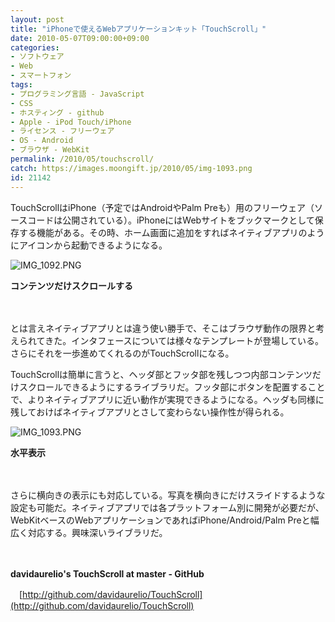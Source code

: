 ```yaml
---
layout: post
title: "iPhoneで使えるWebアプリケーションキット「TouchScroll」"
date: 2010-05-07T09:00:00+09:00
categories:
- ソフトウェア
- Web
- スマートフォン
tags: 
- プログラミング言語 - JavaScript
- CSS
- ホスティング - github
- Apple - iPod Touch/iPhone
- ライセンス - フリーウェア
- OS - Android
- ブラウザ - WebKit
permalink: /2010/05/touchscroll/
catch: https://images.moongift.jp/2010/05/img-1093.png
id: 21142
---
```

TouchScrollはiPhone（予定ではAndroidやPalm Preも）用のフリーウェア（ソースコードは公開されている）。iPhoneにはWebサイトをブックマークとして保存する機能がある。その時、ホーム画面に追加をすればネイティブアプリのようにアイコンから起動できるようになる。

  

![IMG_1092.PNG](https://images.moongift.jp/2010/05/img-1092.png)  
  
**コンテンツだけスクロールする**

  

　

  

とは言えネイティブアプリとは違う使い勝手で、そこはブラウザ動作の限界と考えられてきた。インタフェースについては様々なテンプレートが登場している。さらにそれを一歩進めてくれるのがTouchScrollになる。

  
<!--more-->

TouchScrollは簡単に言うと、ヘッダ部とフッタ部を残しつつ内部コンテンツだけスクロールできるようにするライブラリだ。フッタ部にボタンを配置することで、よりネイティブアプリに近い動作が実現できるようになる。ヘッダも同様に残しておけばネイティブアプリとさして変わらない操作性が得られる。

  

![IMG_1093.PNG](https://images.moongift.jp/2010/05/img-1093.png)  
  
**水平表示**

  

　

  

さらに横向きの表示にも対応している。写真を横向きにだけスライドするような設定も可能だ。ネイティブアプリでは各プラットフォーム別に開発が必要だが、WebKitベースのWebアプリケーションであればiPhone/Android/Palm Preと幅広く対応する。興味深いライブラリだ。

  

　

  

**davidaurelio's TouchScroll at master - GitHub**  
  
　[http://github.com/davidaurelio/TouchScroll](http://github.com/davidaurelio/TouchScroll)

  
